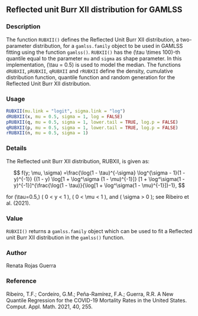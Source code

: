 ## Reflected unit Burr XII distribution for GAMLSS

### Description

The function `RUBXII()` defines the Reflected Unit Burr XII distribution, a two-parameter distribution, for a `gamlss.family` object to be used in GAMLSS fitting using the function `gamlss()`. `RUBXII()` has the \(\tau \times 100\)-th quantile equal to the parameter `mu` and `sigma` as shape parameter. In this implementation, \(\tau = 0.5\) is used to model the median. The functions `dRUBXII`, `pRUBXII`, `qRUBXII` and `rRUBXII` define the density, cumulative distribution function, quantile function and random generation for the Reflected Unit Burr XII distribution.

### Usage
```r
RUBXII(mu.link = "logit", sigma.link = "log")
dRUBXII(x, mu = 0.5, sigma = 1, log = FALSE)
pRUBXII(q, mu = 0.5, sigma = 1, lower.tail = TRUE, log.p = FALSE)
qRUBXII(p, mu = 0.5, sigma = 1, lower.tail = TRUE, log.p = FALSE)
rRUBXII(n, mu = 0.5, sigma = 1)
```

### Details

The Reflected unit Burr XII distribution, RUBXII, is given as:

$$
f(y; \mu, \sigma) =\frac{\log(1 - \tau)^{-\sigma} \log^{\sigma - 1}(1 - y)^{-1}}
    {(1 - y) \log[1 + \log^\sigma (1 - \mu)^{-1}]}
    [1 + \log^\sigma(1 - y)^{-1}]^{\frac{\log(1 - \tau)}{\log[1 + \log^\sigma(1 - \mu)^{-1}]}-1},
$$

for \(\tau=0.5,\) \( 0 < y < 1 \), \( 0 < \mu < 1 \), and \( \sigma > 0 \); see Ribeiro et al. (2021).

### Value

`RUBXII()` returns a `gamlss.family` object which can be used to fit a Reflected unit Burr XII distribution in the `gamlss()` function.

### Author

Renata Rojas Guerra

### Reference

Ribeiro, T.F.; Cordeiro, G.M.; Peña-Ramírez, F.A.; Guerra, R.R. A New Quantile Regression for the COVID-19 Mortality Rates in the United States. Comput. Appl. Math. 2021, 40, 255.